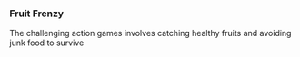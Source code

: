 
<h3>Fruit Frenzy</h3>

<p> The challenging action games involves catching healthy fruits and avoiding junk food to survive</p>
